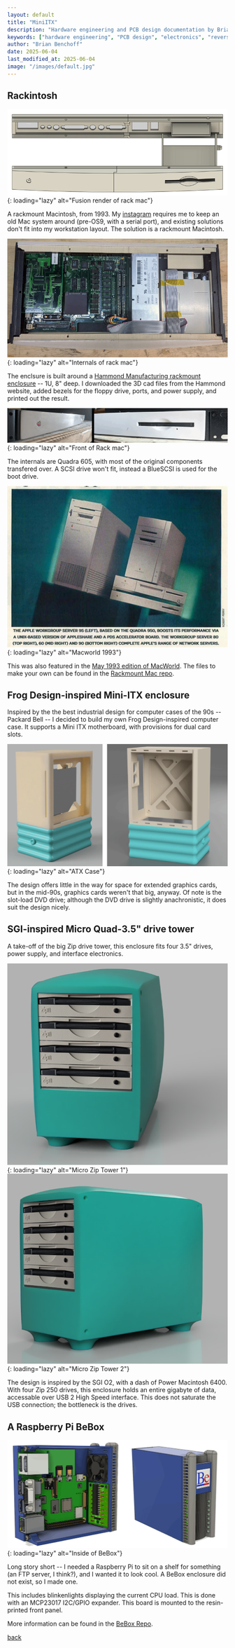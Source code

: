 ```yaml
---
layout: default
title: "MiniITX"
description: "Hardware engineering and PCB design documentation by Brian Benchoff"
keywords: ["hardware engineering", "PCB design", "electronics", "reverse engineering"]
author: "Brian Benchoff"
date: 2025-06-04
last_modified_at: 2025-06-04
image: "/images/default.jpg"
---
```

## Rackintosh

![Fusion render of rack mac](/images/Mac2.PNG){: loading="lazy" alt="Fusion render of rack mac"}

A rackmount Macintosh, from 1993. My [instagram](https://www.instagram.com/640by480/) requires me to keep an old Mac system around (pre-OS9, with a serial port), and existing solutions don't fit into my workstation layout. The solution is a rackmount Macintosh.

![Internals of rack mac](/images/Mac1.jpg){: loading="lazy" alt="Internals of rack mac"}

The enclsure is built around a [Hammond Manufacturing rackmount enclosure](https://www.hammfg.com/electronics/small-case/rack-mount/rm) -- 1U, 8" deep. I downloaded the 3D cad files from the Hammond website, added bezels for the floppy drive, ports, and power supply, and printed out the result. 

![Front of Rack mac](/images/Mac3.png){: loading="lazy" alt="Front of Rack mac"}

The internals are Quadra 605, with most of the original components transfered over. A SCSI drive won't fit, instead a BlueSCSI is used for the boot drive.

![Macworld 1993](/images/Macworld.jpg){: loading="lazy" alt="Macworld 1993"}

This was also featured in the [May 1993 edition of MacWorld](https://twitter.com/NanoRaptor/status/1457436098896941057). The files to make your own can be found in the [Rackmount Mac repo](https://github.com/bbenchoff/RackmountMac).

## Frog Design-inspired Mini-ITX enclosure

Inspired by the the best industrial design for computer cases of the 90s -- Packard Bell -- I decided to build my own Frog Design-inspired computer case. It supports a Mini ITX motherboard, with provisions for dual card slots.

![ATX Case](/images/Mobocase1.png){: loading="lazy" alt="ATX Case"}

The design offers little in the way for space for extended graphics cards, but in the mid-90s, graphics cards weren't that big, anyway. Of note is the slot-load DVD drive; although the DVD drive is slightly anachronistic, it does suit the design nicely.

## SGI-inspired Micro Quad-3.5" drive tower

A take-off of the big Zip drive tower, this enclosure fits four 3.5" drives, power supply, and interface electronics.

![Micro Zip Tower 1](/images/ZipTower1.png){: loading="lazy" alt="Micro Zip Tower 1"}
![Micro Zip Tower 2](/images/ZipTower2.png){: loading="lazy" alt="Micro Zip Tower 2"}

The design is inspired by the SGI O2, with a dash of Power Macintosh 6400. With four Zip 250 drives, this enclosure holds an entire gigabyte of data, accessable over USB 2 High Speed interface. This does not saturate the USB connection; the bottleneck is the drives.

## A Raspberry Pi BeBox

![Inside of BeBox](/images/BeBox2.png){: loading="lazy" alt="Inside of BeBox"}

Long story short -- I needed a Raspberry Pi to sit on a shelf for something (an FTP server, I think?), and I wanted it to look cool. A BeBox enclosure did not exist, so I made one.

This includes blinkenlights displaying the current CPU load. This is done with an MCP23017 I2C/GPIO expander. This board is mounted to the resin-printed front panel.

More information can be found in the [BeBox Repo](https://github.com/bbenchoff/Raspi-BeBox).

[back](../)
